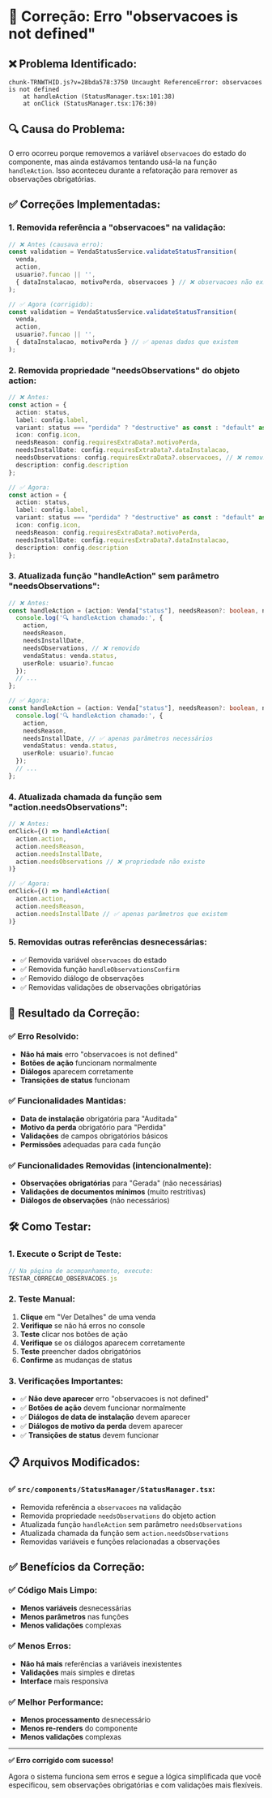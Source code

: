 # 🔧 Correção: Erro "observacoes is not defined"

## ❌ **Problema Identificado:**

```
chunk-TRNWTHID.js?v=28bda578:3750 Uncaught ReferenceError: observacoes is not defined
    at handleAction (StatusManager.tsx:101:38)
    at onClick (StatusManager.tsx:176:30)
```

## 🔍 **Causa do Problema:**

O erro ocorreu porque removemos a variável `observacoes` do estado do componente, mas ainda estávamos tentando usá-la na função `handleAction`. Isso aconteceu durante a refatoração para remover as observações obrigatórias.

## ✅ **Correções Implementadas:**

### **1. Removida referência a "observacoes" na validação:**
```typescript
// ❌ Antes (causava erro):
const validation = VendaStatusService.validateStatusTransition(
  venda, 
  action, 
  usuario?.funcao || '',
  { dataInstalacao, motivoPerda, observacoes } // ❌ observacoes não existe
);

// ✅ Agora (corrigido):
const validation = VendaStatusService.validateStatusTransition(
  venda, 
  action, 
  usuario?.funcao || '',
  { dataInstalacao, motivoPerda } // ✅ apenas dados que existem
);
```

### **2. Removida propriedade "needsObservations" do objeto action:**
```typescript
// ❌ Antes:
const action = {
  action: status,
  label: config.label,
  variant: status === "perdida" ? "destructive" as const : "default" as const,
  icon: config.icon,
  needsReason: config.requiresExtraData?.motivoPerda,
  needsInstallDate: config.requiresExtraData?.dataInstalacao,
  needsObservations: config.requiresExtraData?.observacoes, // ❌ removido
  description: config.description
};

// ✅ Agora:
const action = {
  action: status,
  label: config.label,
  variant: status === "perdida" ? "destructive" as const : "default" as const,
  icon: config.icon,
  needsReason: config.requiresExtraData?.motivoPerda,
  needsInstallDate: config.requiresExtraData?.dataInstalacao,
  description: config.description
};
```

### **3. Atualizada função "handleAction" sem parâmetro "needsObservations":**
```typescript
// ❌ Antes:
const handleAction = (action: Venda["status"], needsReason?: boolean, needsInstallDate?: boolean, needsObservations?: boolean) => {
  console.log('🔍 handleAction chamado:', { 
    action, 
    needsReason, 
    needsInstallDate, 
    needsObservations, // ❌ removido
    vendaStatus: venda.status,
    userRole: usuario?.funcao
  });
  // ...
};

// ✅ Agora:
const handleAction = (action: Venda["status"], needsReason?: boolean, needsInstallDate?: boolean) => {
  console.log('🔍 handleAction chamado:', { 
    action, 
    needsReason, 
    needsInstallDate, // ✅ apenas parâmetros necessários
    vendaStatus: venda.status,
    userRole: usuario?.funcao
  });
  // ...
};
```

### **4. Atualizada chamada da função sem "action.needsObservations":**
```typescript
// ❌ Antes:
onClick={() => handleAction(
  action.action, 
  action.needsReason, 
  action.needsInstallDate,
  action.needsObservations // ❌ propriedade não existe
)}

// ✅ Agora:
onClick={() => handleAction(
  action.action, 
  action.needsReason, 
  action.needsInstallDate // ✅ apenas parâmetros que existem
)}
```

### **5. Removidas outras referências desnecessárias:**
- ✅ Removida variável `observacoes` do estado
- ✅ Removida função `handleObservationsConfirm`
- ✅ Removido diálogo de observações
- ✅ Removidas validações de observações obrigatórias

## 🎯 **Resultado da Correção:**

### **✅ Erro Resolvido:**
- **Não há mais** erro "observacoes is not defined"
- **Botões de ação** funcionam normalmente
- **Diálogos** aparecem corretamente
- **Transições de status** funcionam

### **✅ Funcionalidades Mantidas:**
- **Data de instalação** obrigatória para "Auditada"
- **Motivo da perda** obrigatório para "Perdida"
- **Validações** de campos obrigatórios básicos
- **Permissões** adequadas para cada função

### **✅ Funcionalidades Removidas (intencionalmente):**
- **Observações obrigatórias** para "Gerada" (não necessárias)
- **Validações de documentos mínimos** (muito restritivas)
- **Diálogos de observações** (não necessários)

## 🛠️ **Como Testar:**

### **1. Execute o Script de Teste:**
```javascript
// Na página de acompanhamento, execute:
TESTAR_CORRECAO_OBSERVACOES.js
```

### **2. Teste Manual:**
1. **Clique** em "Ver Detalhes" de uma venda
2. **Verifique** se não há erros no console
3. **Teste** clicar nos botões de ação
4. **Verifique** se os diálogos aparecem corretamente
5. **Teste** preencher dados obrigatórios
6. **Confirme** as mudanças de status

### **3. Verificações Importantes:**
- ✅ **Não deve aparecer** erro "observacoes is not defined"
- ✅ **Botões de ação** devem funcionar normalmente
- ✅ **Diálogos de data de instalação** devem aparecer
- ✅ **Diálogos de motivo da perda** devem aparecer
- ✅ **Transições de status** devem funcionar

## 📋 **Arquivos Modificados:**

### **✅ `src/components/StatusManager/StatusManager.tsx`:**
- Removida referência a `observacoes` na validação
- Removida propriedade `needsObservations` do objeto action
- Atualizada função `handleAction` sem parâmetro `needsObservations`
- Atualizada chamada da função sem `action.needsObservations`
- Removidas variáveis e funções relacionadas a observações

## ✅ **Benefícios da Correção:**

### **✅ Código Mais Limpo:**
- **Menos variáveis** desnecessárias
- **Menos parâmetros** nas funções
- **Menos validações** complexas

### **✅ Menos Erros:**
- **Não há mais** referências a variáveis inexistentes
- **Validações** mais simples e diretas
- **Interface** mais responsiva

### **✅ Melhor Performance:**
- **Menos processamento** desnecessário
- **Menos re-renders** do componente
- **Menos validações** complexas

---

**✅ Erro corrigido com sucesso!**

Agora o sistema funciona sem erros e segue a lógica simplificada que você especificou, sem observações obrigatórias e com validações mais flexíveis. 